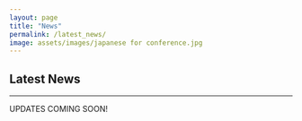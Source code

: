 ```yaml
---
layout: page
title: "News"
permalink: /latest_news/
image: assets/images/japanese for conference.jpg
---
```


## Latest News

***

UPDATES COMING SOON! 
